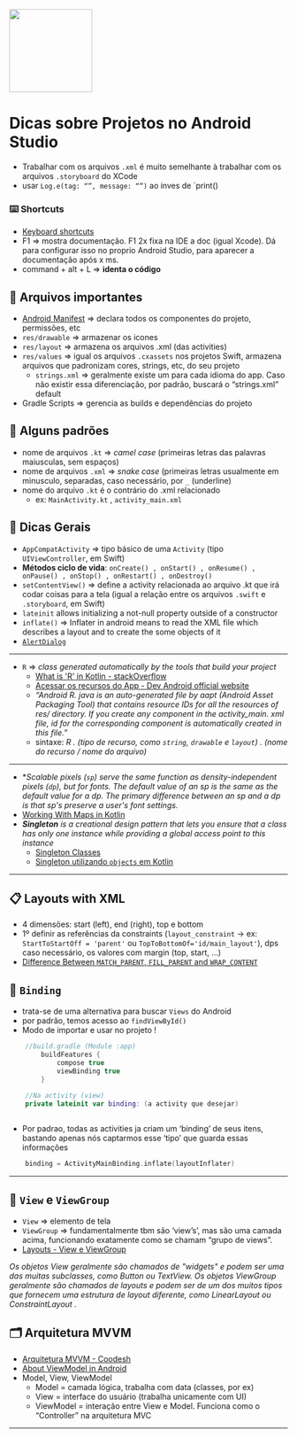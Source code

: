 <img src='https://img.shields.io/badge/Android-34A853?style=flat&logo=android&logoColor=white' width='150px'>

# Dicas sobre Projetos no Android Studio

- Trabalhar com os arquivos `.xml` é muito semelhante à trabalhar com os arquivos `.storyboard` do XCode 
- usar `Log.e(tag: “”, message: “”)` ao inves de `print()

### ⌨️ Shortcuts
- [Keyboard shortcuts](https://developer.android.com/studio/intro/keyboard-shortcuts?hl=pt-br)
- F1 => mostra documentação. F1 2x fixa na IDE a doc (igual Xcode). Dá para configurar isso no proprio Android Studio, para aparecer a documentação após x ms.
- command + alt + L => **identa o código**

## 📂 Arquivos importantes 
- [Android Manifest](https://developer.android.com/guide/topics/manifest/manifest-intro?hl=pt-br) => declara todos os componentes do projeto, permissões, etc
- `res/drawable` => armazenar os icones
- `res/layout` => armazena os arquivos .xml (das activities)
- `res/values` => igual os arquivos `.cxassets` nos projetos Swift, armazena arquivos que padronizam cores, strings, etc, do seu projeto
    - `strings.xml` => geralmente existe um para cada idioma do app. Caso não existir essa diferenciação, por padrão, buscará o “strings.xml” default
- Gradle Scripts => gerencia as builds e dependências do projeto

## 📝 Alguns padrões
- nome de arquivos `.kt` => *camel case* (primeiras letras das palavras maiusculas, sem espaços)
- nome de arquivos `.xml` => *snake case* (primeiras letras usualmente em minusculo, separadas, caso necessário, por `_` (underline)
- nome do arquivo `.kt` é o contrário do .xml relacionado
    - ex: `MainActivity.kt` , `activity_main.xml`

## 💎 Dicas Gerais

- `AppCompatActivity` => tipo básico de uma `Activity` (tipo `UIViewController`, em Swift)
- **Métodos ciclo de vida**: `onCreate() , onStart() , onResume() , onPause() , onStop() , onRestart() , onDestroy()`
- `setContentView()` => define a activity relacionada ao arquivo .kt que irá codar coisas para a tela (igual a relação entre os arquivos `.swift` e `.storyboard`, em Swift)
- `lateinit` allows initializing a not-null property outside of a constructor 
- `inflate()` => Inflater in android means to read the XML file which describes a layout and to create the some objects of it
- [`AlertDialog`](https://www.digitalocean.com/community/tutorials/android-alert-dialog-using-kotlin)
---
- `R` => *class generated automatically by the tools that build your project*
    - [What is 'R' in Kotlin - stackOverflow](https://stackoverflow.com/questions/63333247/whats-r-in-kotlin-android-studio)
    - [Acessar os recursos do App - Dev Android official website](https://developer.android.com/guide/topics/resources/providing-resources?hl=pt-br#Accessing)
    - *“Android R. java is an auto-generated file by aapt (Android Asset Packaging Tool) that contains resource IDs for all the resources of res/ directory. If you create any component in the activity_main. xml file, id for the corresponding component is automatically created in this file.”*
    - sintaxe: *R  . (tipo de recurso, como `string`, `drawable` e `layout`)  . (nome do recurso / nome do arquivo)*
---
- ***Scalable pixels* (`sp`) serve the same function as density-independent pixels (`dp`), but for fonts. The default value of an sp is the same as the default value for a dp. The primary difference between an sp and a dp is that sp's preserve a user's font settings.*
- [Working With Maps in Kotlin](https://www.baeldung.com/kotlin/maps)
- ***Singleton** is a creational design pattern that lets you ensure that a class has only one instance while providing a global access point to this instance*
    - [Singleton Classes](https://www.baeldung.com/kotlin/singleton-classes)
    - [Singleton utilizando `objects` em Kotlin](https://medium.com/@jeffersontpadua/padrão-singleton-simplificado-utilizando-objects-em-kotlin-e1bc0faeb64e)
---

## 📋 Layouts with XML
- 4 dimensões: start (left), end (right), top e bottom           
- 1º definir as referências da constraints (`layout_constraint` -> ex: `StartToStartOff = 'parent'` ou `TopToBottomOf='id/main_layout'`), dps caso necessário, os valores com margin (top, start, …)
- [Difference Between `MATCH_PARENT`, `FILL_PARENT` and `WRAP_CONTENT`](https://www.geeksforgeeks.org/android-difference-between-match_parent-fill_parent-and-wrap_content/)

## 🔑 `Binding`
- trata-se de uma alternativa para buscar `Views` do Android
- por padrão, temos acesso ao `findViewById()`
- Modo de importar e usar no projeto !
```kotlin
    //build.gradle (Module :app)
        buildFeatures {
            compose true
            viewBinding true
        }
```
```kotlin
    //Na activity (view)
    private lateinit var binding: (a activity que desejar) 
    
```
- Por padrao, todas as activities ja criam um ‘binding’ de seus itens, bastando apenas nós captarmos esse ‘tipo’ que guarda essas informações
```kotlin
    binding = ActivityMainBinding.inflate(layoutInflater)
```
---
## 📜 `View` e `ViewGroup`
- `View` => elemento de tela
- `ViewGroup` => fundamentalmente tbm são ‘view’s’, mas são uma camada acima, funcionando exatamente como se chamam “grupo de views”.
- [Layouts - View e ViewGroup](https://developer.android.com/guide/topics/ui/declaring-layout?hl=pt-br)

*Os objetos View geralmente são chamados de "widgets" e podem ser uma das muitas subclasses, como Button ou TextView. Os objetos ViewGroup geralmente são chamados de layouts e podem ser de um dos muitos tipos que fornecem uma estrutura de layout diferente, como LinearLayout ou ConstraintLayout .*

## 🗂 Arquitetura **MVVM**
- [Arquitetura MVVM - Coodesh](https://coodesh.com/blog/dicionario/o-que-e-arquitetura-mvvm/)
- [About ViewModel in Android](https://www.youtube.com/watch?v=v32hSKtlH9A)
- Model, View, ViewModel
    - Model = camada lógica, trabalha com data (classes, por ex)
    - View = interface do usuário (trabalha unicamente com UI)
    - ViewModel = interação entre View e Model. Funciona como o “Controller” na arquitetura MVC
---
